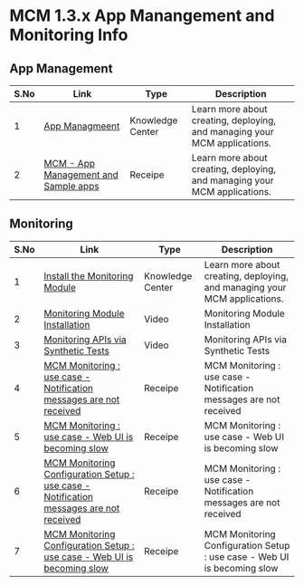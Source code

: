 # MCM 1.3.x App Manangement and Monitoring Info

## App Management

| S.No                 | Link                     |Type                       | Description                       | 
| -------------         | -------------                 |-------------              |-------------              |
| 1         | [App Managmeent ](https://www.ibm.com/support/knowledgecenter/SSFC4F_1.3.0/mcm/applications/overview.html)  | Knowledge Center   | Learn more about creating, deploying, and managing your MCM applications. |
| 2         | [MCM - App Management and Sample apps](https://developer.ibm.com/recipes/tutorials/mcm-app-management-and-sample-apps/)  | Receipe  | Learn more about creating, deploying, and managing your MCM applications. |


## Monitoring
| S.No                 | Link                     |Type                       | Description                       | 
| -------------         | -------------                 |-------------              |-------------              |
| 1         | [Install the Monitoring Module ](https://www.ibm.com/support/knowledgecenter/SSFC4F_1.3.0/install/install_pm.html)  | Knowledge Center   |Learn more about creating, deploying, and managing your MCM applications. |
| 2        | [Monitoring Module Installation ](https://www.youtube.com/watch?v=pVIvrO8aFco&t=233s)  |  Video |Monitoring Module Installation |
| 3        | [Monitoring APIs via Synthetic Tests ](https://www.youtube.com/watch?v=jj4cpwq0pfE)  |  Video |Monitoring APIs via Synthetic Tests |
| 4        | [MCM Monitoring : use case - Notification messages are not received ](https://developer.ibm.com/recipes/tutorials/mcm-monitoring-use-case-notification-messages-are-not-received/)  |  Receipe |MCM Monitoring : use case - Notification messages are not received |
| 5        | [MCM Monitoring : use case - Web UI is becoming slow ](https://developer.ibm.com/recipes/tutorials/mcm-monitoring-use-case-web-ui-is-becoming-slow/)  |  Receipe |MCM Monitoring : use case - Web UI is becoming slow |
| 6        | [MCM Monitoring Configuration Setup : use case - Notification messages are not received ](https://developer.ibm.com/recipes/tutorials/mcm-monitoring-configuration-setup-use-case-notification-messages-are-not-received/)  |  Receipe |MCM Monitoring : use case - Notification messages are not received |
| 7        | [MCM Monitoring Configuration Setup : use case - Web UI is becoming slow ](https://developer.ibm.com/recipes/tutorials/mcm-monitoring-configuration-setup-use-case-web-ui-is-becoming-slow/)  |  Receipe |MCM Monitoring Configuration Setup : use case - Web UI is becoming slow |
